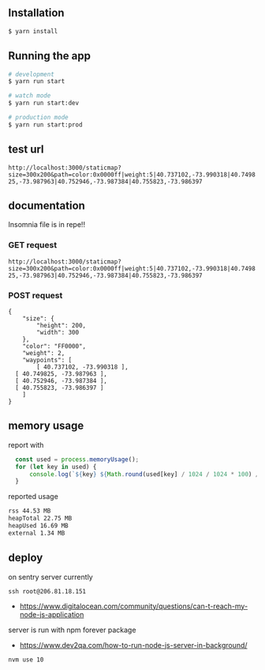 ## Installation

```bash
$ yarn install
```

## Running the app

```bash
# development
$ yarn run start

# watch mode
$ yarn run start:dev

# production mode
$ yarn run start:prod
```

## test url

`http://localhost:3000/staticmap?size=300x200&path=color:0x0000ff|weight:5|40.737102,-73.990318|40.749825,-73.987963|40.752946,-73.987384|40.755823,-73.986397`

## documentation

Insomnia file is in repe!!

### GET request

`http://localhost:3000/staticmap?size=300x200&path=color:0x0000ff|weight:5|40.737102,-73.990318|40.749825,-73.987963|40.752946,-73.987384|40.755823,-73.986397`

### POST request

```
{
	"size": {
		"height": 200,
		"width": 300
	},
	"color": "FF0000",
	"weight": 2,
	"waypoints": [
		[ 40.737102, -73.990318 ],
  [ 40.749825, -73.987963 ],
  [ 40.752946, -73.987384 ],
  [ 40.755823, -73.986397 ]
	]
}
```

## memory usage

report with

```js
  const used = process.memoryUsage();
  for (let key in used) {
      console.log(`${key} ${Math.round(used[key] / 1024 / 1024 * 100) / 100} MB`);
  }
```
reported usage
```bash
rss 44.53 MB
heapTotal 22.75 MB
heapUsed 16.69 MB
external 1.34 MB
```

## deploy

on sentry server currently

`ssh root@206.81.18.151`

* https://www.digitalocean.com/community/questions/can-t-reach-my-node-js-application

server is run with npm forever package
* https://www.dev2qa.com/how-to-run-node-js-server-in-background/

```
nvm use 10 
